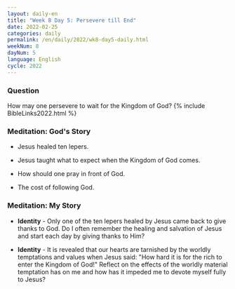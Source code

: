 ```yaml
---
layout: daily-en
title: "Week 8 Day 5: Persevere till End"
date: 2022-02-25
categories: daily
permalink: /en/daily/2022/wk8-day5-daily.html
weekNum: 8
dayNum: 5
language: English
cycle: 2022
---
```


### Question     
How may one persevere to wait for the Kingdom of God?
{% include BibleLinks2022.html %} 

### Meditation: God's Story   
+ Jesus healed ten lepers.

+ Jesus taught what to expect when the Kingdom of God comes. 

+ How should one pray in front of God. 

+ The cost of following God. 

### Meditation: My Story   
+ **Identity** - Only one of the ten lepers healed by Jesus came back to give thanks to God. Do I often remember the healing and salvation of Jesus and start each day by giving thanks to Him? 

+ **Identity** - It is revealed that our hearts are tarnished by the worldly temptations and values when Jesus said: "How hard it is for the rich to enter the Kingdom of God!" Reflect on the effects of the worldly material temptation has on me and how has it impeded me to devote myself fully to Jesus? 
